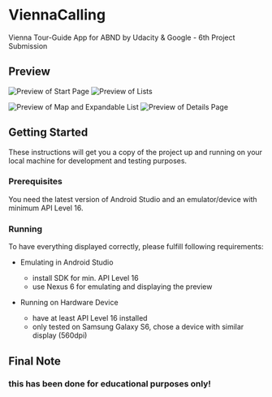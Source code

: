 # ViennaCalling

Vienna Tour-Guide App for ABND by Udacity &amp; Google - 6th Project Submission

## Preview

![Preview of Start Page](https://raw.githubusercontent.com/fablwesn/ViennaCalling/master/preview_home.png)
![Preview of Lists](https://raw.githubusercontent.com/fablwesn/ViennaCalling/master/preview_list.png) 


![Preview of Map and Expandable List](https://raw.githubusercontent.com/fablwesn/ViennaCalling/master/preview_map_explist.png)
![Preview of Details Page](https://raw.githubusercontent.com/fablwesn/ViennaCalling/master/preview_detail.png)

## Getting Started

These instructions will get you a copy of the project up and running on your local machine for development and testing purposes.

### Prerequisites

You need the latest version of Android Studio and an emulator/device with minimum API Level 16.

### Running

To have everything displayed correctly, please fulfill following requirements:

- Emulating in Android Studio
  - install SDK for min. API Level 16
  - use Nexus 6 for emulating and displaying the preview

- Running on Hardware Device
  - have at least API Level 16 installed
  - only tested on Samsung Galaxy S6, chose a device with similar display (560dpi)
  
  
## Final Note

### this has been done for educational purposes only!
